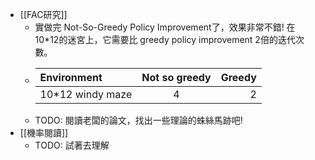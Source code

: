 - [[FAC研究]]
	- 實做完 Not-So-Greedy Policy Improvement了，效果非常不錯! 在 10*12的迷宮上，它需要比 greedy policy improvement 2倍的迭代次數。
	- |Environment|Not so greedy|Greedy|
	  | :---        |    :----:   |          ---: |
	  | 10*12 windy maze|4       | 2   |
	- TODO: 閱讀老闆的論文，找出一些理論的蛛絲馬跡吧!
- [[機率閱讀]]
	- TODO: 試著去理解